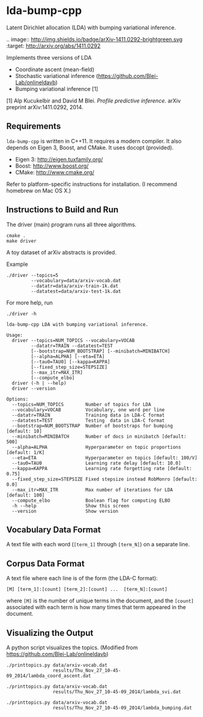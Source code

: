 lda-bump-cpp
============

Latent Dirichlet allocation (LDA) with bumping variational inference.

.. image:: http://img.shields.io/badge/arXiv-1411.0292-brightgreen.svg :target: http://arxiv.org/abs/1411.0292

Implements three versions of LDA
* Coordinate ascent (mean-field)
* Stochastic variational inference (https://github.com/Blei-Lab/onlineldavb)
* Bumping variational inference [1]

[1] Alp Kucukelbir and David M Blei. _Profile predictive inference._ arXiv
preprint arXiv:1411.0292, 2014.


Requirements
------------

`lda-bump-cpp` is written in C++11. It requires a modern compiler. It also
depends on Eigen 3, Boost, and CMake. It uses docopt (provided).

* Eigen 3: http://eigen.tuxfamily.org/
* Boost: http://www.boost.org/
* CMake: http://www.cmake.org/

Refer to platform-specific instructions for installation.
(I recommend homebrew on Mac OS X.)


Instructions to Build and Run
-----------------------------

The driver (main) program runs all three algorithms.

```
cmake .
make driver
```

A toy dataset of arXiv abstracts is provided.

Example
```
./driver --topics=5
         --vocabulary=data/arxiv-vocab.dat
         --datatr=data/arxiv-train-1k.dat
         --datatest=data/arxiv-test-1k.dat
```

For more help, run
```
./driver -h

lda-bump-cpp LDA with bumping variational inference.

Usage:
  driver --topics=NUM_TOPICS --vocabulary=VOCAB
         --datatr=TRAIN --datatest=TEST
         [--bootstrap=NUM_BOOTSTRAP] [--minibatch=MINIBATCH]
         [--alpha=ALPHA] [--eta=ETA]
         [--tau0=TAU0] [--kappa=KAPPA]
         [--fixed_step_size=STEPSIZE]
         [--max_itr=MAX_ITR]
         [--compute_elbo]
  driver (-h | --help)
  driver --version

Options:
  --topics=NUM_TOPICS        Number of topics for LDA
  --vocabulary=VOCAB         Vocabulary, one word per line
  --datatr=TRAIN             Training data in LDA-C format
  --datatest=TEST            Testing  data in LDA-C format
  --bootstrap=NUM_BOOTSTRAP  Number of bootstraps for bumping [default: 10]
  --minibatch=MINIBATCH      Number of docs in minibatch [default: 500]
  --alpha=ALPHA              Hyperparameter on topic proportions [default: 1/K]
  --eta=ETA                  Hyperparameter on topics [default: 100/V]
  --tau0=TAU0                Learning rate delay [default: 10.0]
  --kappa=KAPPA              Learning rate forgetting rate [default: 0.75]
  --fixed_step_size=STEPSIZE Fixed stepsize instead RobMonro [default: 0.0]
  --max_itr=MAX_ITR          Max number of iterations for LDA [default: 100]
  --compute_elbo             Boolean flag for computing ELBO
  -h --help                  Show this screen
  --version                  Show version

```


Vocabulary Data Format
----------------------

A text file with each word (`[term_1]` through `[term_N]`) on a separate line.


Corpus Data Format
------------------

A text file where each line is of the form (the LDA-C format):

`[M] [term_1]:[count] [term_2]:[count] ...  [term_N]:[count]`

where `[M]` is the number of unique terms in the document, and the
`[count]` associated with each term is how many times that term appeared
in the document.


Visualizing the Output
----------------------

A python script visualizes the topics.
(Modified from https://github.com/Blei-Lab/onlineldavb)

```
./printtopics.py data/arxiv-vocab.dat
                 results/Thu_Nov_27_10-45-09_2014/lambda_coord_ascent.dat

./printtopics.py data/arxiv-vocab.dat
                 results/Thu_Nov_27_10-45-09_2014/lambda_svi.dat

./printtopics.py data/arxiv-vocab.dat
                 results/Thu_Nov_27_10-45-09_2014/lambda_bumping.dat
```

























